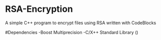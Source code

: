 # RSA-Encryption
A simple C++ program to encrypt files using RSA written with CodeBlocks

#Dependencies
-Boost Multiprecision
-C/X++ Standard Library ()